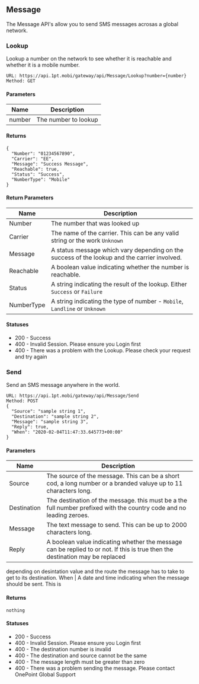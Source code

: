 ## Message
The Message API's allow you to send SMS messages acrosas a global network.

### Lookup
Lookup a number on the network to see whether it is reachable and whether it is a mobile number.
```
URL: https://api.1pt.mobi/gateway/api/Message/Lookup?number={number}
Method: GET
```
#### Parameters
Name | Description
---- | -----------
number | The number to lookup
#### Returns
```
{
  "Number": "01234567890",
  "Carrier": "EE",
  "Message": "Success Message",
  "Reachable": true,
  "Status": "Success",
  "NumberType": "Mobile"
}
```
#### Return Parameters
Name | Description
---- | -----------
Number | The number that was looked up
Carrier | The name of the carrier. This can be any valid string or the work `Unknown`
Message | A status message which vary depending on the success of the lookup and the carrier involved.
Reachable | A boolean value indicating whether the number is reachable.
Status | A string indicating the result of the lookup. Either `Success` or `Failure`
NumberType | A string indicating the type of number - `Mobile`, `Landline` or `Unknown`

#### Statuses
* 200 - Success
* 400 - Invalid Session. Please ensure you Login first
* 400 - There was a problem with the Lookup. Please check your request and try again

### Send
Send an SMS message anywhere in the world.
```
URL: https://api.1pt.mobi/gateway/api/Message/Send
Method: POST
{
  "Source": "sample string 1",
  "Destination": "sample string 2",
  "Message": "sample string 3",
  "Reply": true,
  "When": "2020-02-04T11:47:33.645773+00:00"
}
```
#### Parameters
Name | Description
---- | -----------
Source | The source of the message. This can be a short cod, a long number or a branded valuye up to 11 characters long.
Destination | The destination of the message. this must be a the full number prefixed with the country code and no leading zeroes.
Message | The text message to send. This can be up to 2000 characters long.
Reply | A boolean value indicating whether the message can be replied to or not. If this is true then the destination may be replaced 
depending on desintation value and the route the message has to take to get to its destination.
When | A date and time indicating when the message should be sent. This is 

#### Returns
```
nothing
```
#### Statuses
* 200 - Success
* 400 - Invalid Session. Please ensure you Login first
* 400 - The destination number is invalid
* 400 - The destination and source cannot be the same
* 400 - The message length must be greater than zero
* 400 - There was a problem sending the message. Please contact OnePoint Global Support
